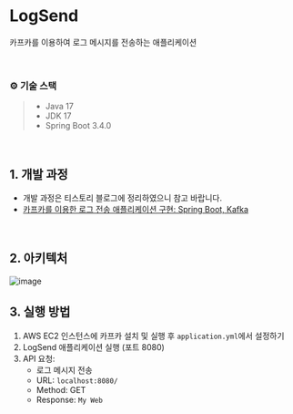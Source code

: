 # LogSend
<p>카프카를 이용하여 로그 메시지를 전송하는 애플리케이션</p>
<br/>

### ⚙️ 기술 스택
> - Java 17
> - JDK 17
> - Spring Boot 3.4.0

<br/>


## 1. 개발 과정
- 개발 과정은 티스토리 블로그에 정리하였으니 참고 바랍니다.
- [카프카를 이용한 로그 전송 애플리케이션 구현: Spring Boot, Kafka](https://ynslee627.tistory.com/313)

<br/>


## 2. 아키텍처
![image](https://github.com/user-attachments/assets/14c19883-1e8d-4031-854f-cd97089f8e35)


## 3. 실행 방법
1. AWS EC2 인스턴스에 카프카 설치 및 실행 후 `application.yml`에서 <public-ip> 설정하기
2. LogSend 애플리케이션 실행 (포트 8080)
3. API 요청:
   - 로그 메시지 전송
   - URL: `localhost:8080/`
   - Method: GET
   - Response: `My Web`
  

